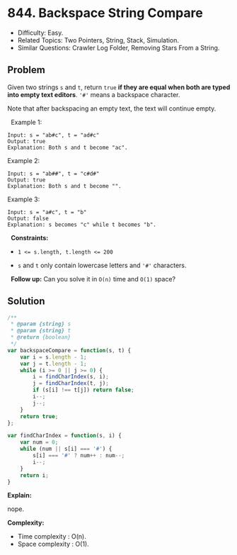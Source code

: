 # 844. Backspace String Compare

- Difficulty: Easy.
- Related Topics: Two Pointers, String, Stack, Simulation.
- Similar Questions: Crawler Log Folder, Removing Stars From a String.

## Problem

Given two strings `s` and `t`, return `true` **if they are equal when both are typed into empty text editors**. `'#'` means a backspace character.

Note that after backspacing an empty text, the text will continue empty.

 
Example 1:

```
Input: s = "ab#c", t = "ad#c"
Output: true
Explanation: Both s and t become "ac".
```

Example 2:

```
Input: s = "ab##", t = "c#d#"
Output: true
Explanation: Both s and t become "".
```

Example 3:

```
Input: s = "a#c", t = "b"
Output: false
Explanation: s becomes "c" while t becomes "b".
```

 
**Constraints:**


	
- `1 <= s.length, t.length <= 200`
	
- `s` and `t` only contain lowercase letters and `'#'` characters.


 
**Follow up:** Can you solve it in `O(n)` time and `O(1)` space?


## Solution

```javascript
/**
 * @param {string} s
 * @param {string} t
 * @return {boolean}
 */
var backspaceCompare = function(s, t) {
    var i = s.length - 1;
    var j = t.length - 1;
    while (i >= 0 || j >= 0) {
        i = findCharIndex(s, i);
        j = findCharIndex(t, j);
        if (s[i] !== t[j]) return false;
        i--;
        j--;
    }
    return true;
};

var findCharIndex = function(s, i) {
    var num = 0;
    while (num || s[i] === '#') {
        s[i] === '#' ? num++ : num--;
        i--;
    }
    return i;
}
```

**Explain:**

nope.

**Complexity:**

* Time complexity : O(n).
* Space complexity : O(1).
